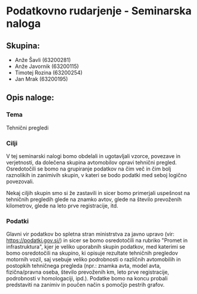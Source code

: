 # Podatkovno rudarjenje - Seminarska naloga

## Skupina:

- Anže Šavli (63200281)
- Anže Javornik (63200115)
- Timotej Rozina (63200254)
- Jan Mrak (63200195)

## Opis naloge:

### Tema 

Tehnični pregledi

### Cilji

V tej seminarski nalogi bomo obdelali in ugotavljali vzorce, povezave in verjetnosti, da dolečena skupina avtomobilov opravi tehnični pregled. Osredotočili se bomo na grupiranje podatkov na čim več in čim bolj raznolikih in zanimivih skupin, v kateri se bodo podatki med seboj logično povezovali. 

Nekaj ciljih skupin smo si že zastavili in sicer bomo primerjali uspešnost na tehničnih pregledih glede na znamko avtov, glede na število prevoženih kilometrov, glede na leto prve registracije, itd.

### Podatki

Glavni vir podatkov bo spletna stran ministrstva za javno upravo (vir: https://podatki.gov.si/) in sicer se bomo osredotočili na rubriko "Promet in infrastruktura", kjer je veliko uporabnih skupin podatkov, med katerimi se bomo osredotočili na skupino, ki opisuje rezultate tehničnih pregledov motornih vozil, saj vsebuje veliko podrobnosti o različnih avtomobilih in postopkih tehničnega pregleda (npr.: znamka avta, model avta, fizična/pravna oseba, število prevoženih km, leto prve registracije, podrobnosti v homologaciji, ipd.). Podatke bomo na koncu probali predstaviti na zanimiv in poučen način s pomočjo pestrih grafov.
 
